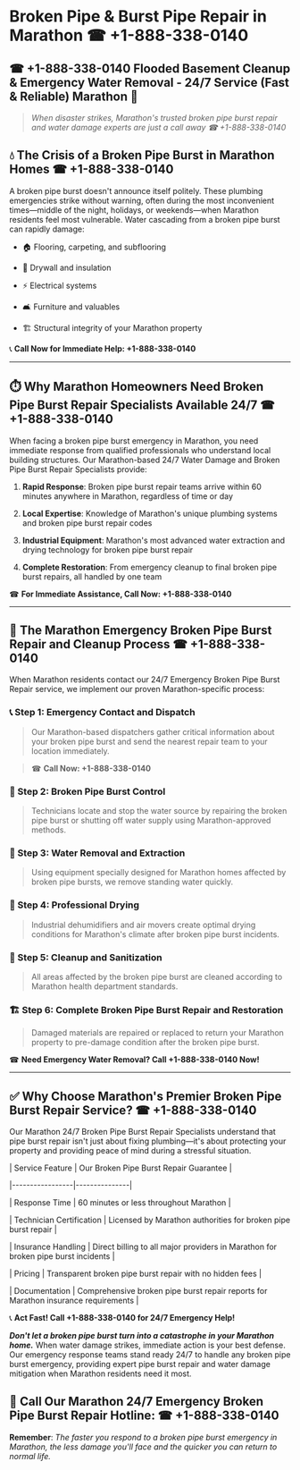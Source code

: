 # Broken Pipe & Burst Pipe Repair in Marathon ☎ +1-888-338-0140  
## ☎ +1-888-338-0140 Flooded Basement Cleanup & Emergency Water Removal - 24/7 Service (Fast & Reliable) Marathon 🚨  

> *When disaster strikes, Marathon's trusted broken pipe burst repair and water damage experts are just a call away ☎ +1-888-338-0140*  

## 💧 The Crisis of a Broken Pipe Burst in Marathon Homes ☎ +1-888-338-0140  

A broken pipe burst doesn't announce itself politely. These plumbing emergencies strike without warning, often during the most inconvenient times—middle of the night, holidays, or weekends—when Marathon residents feel most vulnerable. Water cascading from a broken pipe burst can rapidly damage:  

* 🏠 Flooring, carpeting, and subflooring  
* 🧱 Drywall and insulation  
* ⚡ Electrical systems  
* 🛋️ Furniture and valuables  
* 🏗️ Structural integrity of your Marathon property  

📞 **Call Now for Immediate Help: +1-888-338-0140**  

---  

## ⏱️ Why Marathon Homeowners Need Broken Pipe Burst Repair Specialists Available 24/7 ☎ +1-888-338-0140  

When facing a broken pipe burst emergency in Marathon, you need immediate response from qualified professionals who understand local building structures. Our Marathon-based 24/7 Water Damage and Broken Pipe Burst Repair Specialists provide:  

1. **Rapid Response**: Broken pipe burst repair teams arrive within 60 minutes anywhere in Marathon, regardless of time or day  
2. **Local Expertise**: Knowledge of Marathon's unique plumbing systems and broken pipe burst repair codes  
3. **Industrial Equipment**: Marathon's most advanced water extraction and drying technology for broken pipe burst repair  
4. **Complete Restoration**: From emergency cleanup to final broken pipe burst repairs, all handled by one team  

☎ **For Immediate Assistance, Call Now: +1-888-338-0140**  

---  

## 🔧 The Marathon Emergency Broken Pipe Burst Repair and Cleanup Process ☎ +1-888-338-0140  

When Marathon residents contact our 24/7 Emergency Broken Pipe Burst Repair service, we implement our proven Marathon-specific process:  

### 📞 Step 1: Emergency Contact and Dispatch  
> Our Marathon-based dispatchers gather critical information about your broken pipe burst and send the nearest repair team to your location immediately.  
> ☎ **Call Now: +1-888-338-0140**  

### 🚿 Step 2: Broken Pipe Burst Control  
> Technicians locate and stop the water source by repairing the broken pipe burst or shutting off water supply using Marathon-approved methods.  

### 🌊 Step 3: Water Removal and Extraction  
> Using equipment specially designed for Marathon homes affected by broken pipe bursts, we remove standing water quickly.  

### 💨 Step 4: Professional Drying  
> Industrial dehumidifiers and air movers create optimal drying conditions for Marathon's climate after broken pipe burst incidents.  

### 🧼 Step 5: Cleanup and Sanitization  
> All areas affected by the broken pipe burst are cleaned according to Marathon health department standards.  

### 🏗️ Step 6: Complete Broken Pipe Burst Repair and Restoration  
> Damaged materials are repaired or replaced to return your Marathon property to pre-damage condition after the broken pipe burst.  

☎ **Need Emergency Water Removal? Call +1-888-338-0140 Now!**  

---  

## ✅ Why Choose Marathon's Premier Broken Pipe Burst Repair Service? ☎ +1-888-338-0140  

Our Marathon 24/7 Broken Pipe Burst Repair Specialists understand that pipe burst repair isn't just about fixing plumbing—it's about protecting your property and providing peace of mind during a stressful situation.  

| Service Feature | Our Broken Pipe Burst Repair Guarantee |  
|-----------------|---------------|  
| Response Time | 60 minutes or less throughout Marathon |  
| Technician Certification | Licensed by Marathon authorities for broken pipe burst repair |  
| Insurance Handling | Direct billing to all major providers in Marathon for broken pipe burst incidents |  
| Pricing | Transparent broken pipe burst repair with no hidden fees |  
| Documentation | Comprehensive broken pipe burst repair reports for Marathon insurance requirements |  

📞 **Act Fast! Call +1-888-338-0140 for 24/7 Emergency Help!**  

***Don't let a broken pipe burst turn into a catastrophe in your Marathon home.*** When water damage strikes, immediate action is your best defense. Our emergency response teams stand ready 24/7 to handle any broken pipe burst emergency, providing expert pipe burst repair and water damage mitigation when Marathon residents need it most.  

## 📱 Call Our Marathon 24/7 Emergency Broken Pipe Burst Repair Hotline: ☎ +1-888-338-0140  

**Remember**: *The faster you respond to a broken pipe burst emergency in Marathon, the less damage you'll face and the quicker you can return to normal life.*